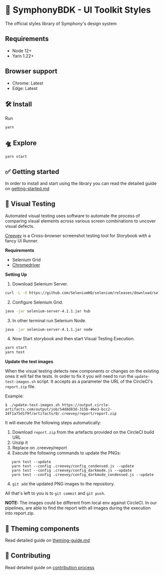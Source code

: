 # 💄 SymphonyBDK - UI Toolkit Styles

The official styles library of Symphony's design system

## Requirements

- Node 12+
- Yarn 1.22+

## Browser support

- Chrome: Latest
- Edge: Latest

## 🛠 Install

Run

```
yarn
```

## 🛸 Explore

```
yarn start
```

## ✅ Getting started

In order to install and start using the library you can read the detailed guide on [getting-started.md](docs/getting-started.md)

## 🤖 Visual Testing

Automated visual testing uses software to automate the process of comparing visual elements across various screen combinations to uncover visual defects.

[Creevey](https://github.com/wKich/creevey/) is a Cross-browser screenshot testing tool for Storybook with a fancy UI Runner.

**Requirements**  

 - Selenium Grid
 - [Chromedriver](https://chromedriver.chromium.org/downloads)  

**Setting Up**  

 1. Download Selenium Server.

```bash
curl -L -O https://github.com/SeleniumHQ/selenium/releases/download/selenium-4.1.0/selenium-server-4.1.1.jar
```

2. Configure Selenium Grid.

```bash
java -jar selenium-server-4.1.1.jar hub
```
3. In other terminal run Selenium Node.

```bash
java -jar selenium-server-4.1.1.jar node
````

4. Now Start storybook and then start Visual Testing Execution.
```bash
yarn start
yarn test
```
**Update the test images**  

When the visual testing detects new components or changes on the existing ones it will fail the tests. In order to fix it you will need to run the `update-test-images.sh` script.
It accepts as a parameter the URL of the CircleCI's `report.zip` file. 

Example:

`$ ./update-test-images.sh https://output.circle-artifacts.com/output/job/54d8d83d-315b-46e3-bcc2-34f1a75d1f9f/artifacts/0/.creevey/report/report.zip` 

It will execute the following steps automatically:

 1. Download `report.zip` from the artefacts provided on the CircleCI build URL
 3. Unzip it
 2. Replace on .creevey/report
 3. Execute the following commands to update the PNGs:
 ```
    yarn test --update
    yarn test --config .creevey/config_condensed.js --update
    yarn test --config .creevey/config_darkmode.js --update
    yarn test --config .creevey/config_darkmode_condensed.js --update
 ```
 4. `git add` the updated PNG images to the repository.

All that's left to you is to `git commit` and `git push`.

**NOTE:** The images could be different from local env against CircleCI. In our pipelines, are able to find the report with all images during the execution into report.zip.
## 🧩 Theming components

Read detailed guide on [theming-guide.md](docs/theming-guide.md)

## 💪 Contributing

Read detailed guide on [contribution process](docs/contributing.md)
